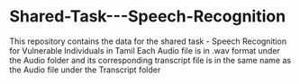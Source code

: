 # Shared-Task---Speech-Recognition
This repository contains the data for the shared task - Speech Recognition for Vulnerable Individuals in Tamil
Each Audio file is in .wav format under the Audio folder and its corresponding transcript file is in the same name as the Audio file under the Transcript folder
